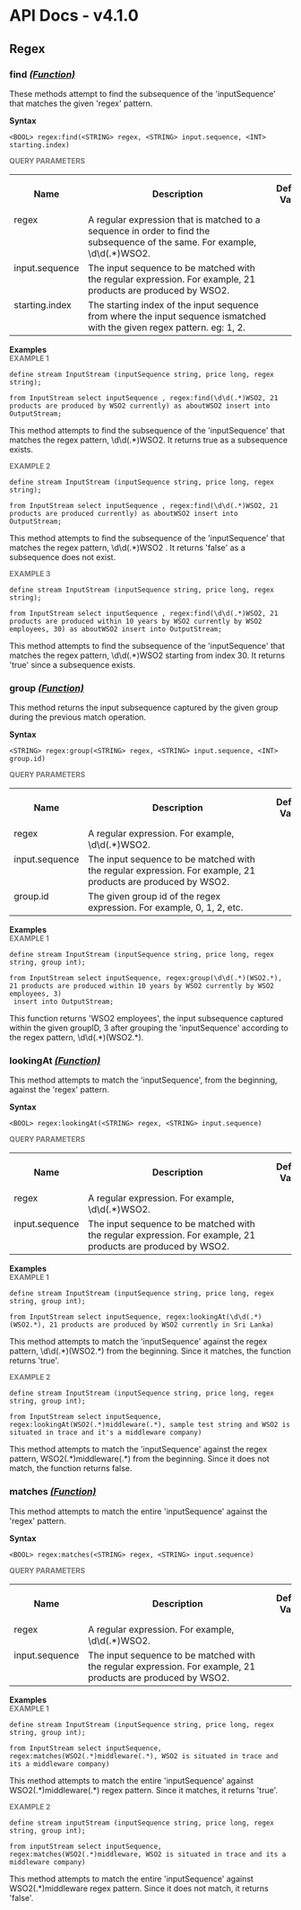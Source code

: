 # API Docs - v4.1.0

## Regex

### find *<a target="_blank" href="https://siddhi.io/en/v4.x/docs/query-guide/#function">(Function)</a>*

<p style="word-wrap: break-word">These methods attempt to find the subsequence of the 'inputSequence' that matches the given 'regex' pattern.</p>

<span id="syntax" class="md-typeset" style="display: block; font-weight: bold;">Syntax</span>
```
<BOOL> regex:find(<STRING> regex, <STRING> input.sequence, <INT> starting.index)
```

<span id="query-parameters" class="md-typeset" style="display: block; color: rgba(0, 0, 0, 0.54); font-size: 12.8px; font-weight: bold;">QUERY PARAMETERS</span>
<table>
    <tr>
        <th>Name</th>
        <th style="min-width: 20em">Description</th>
        <th>Default Value</th>
        <th>Possible Data Types</th>
        <th>Optional</th>
        <th>Dynamic</th>
    </tr>
    <tr>
        <td style="vertical-align: top">regex</td>
        <td style="vertical-align: top; word-wrap: break-word">A regular expression that is matched to a sequence in order to find the subsequence of the same. For example, \d\d(.*)WSO2.</td>
        <td style="vertical-align: top"></td>
        <td style="vertical-align: top">STRING</td>
        <td style="vertical-align: top">No</td>
        <td style="vertical-align: top">No</td>
    </tr>
    <tr>
        <td style="vertical-align: top">input.sequence</td>
        <td style="vertical-align: top; word-wrap: break-word">The input sequence to be matched with the regular expression. For example, 21 products are produced by WSO2.</td>
        <td style="vertical-align: top"></td>
        <td style="vertical-align: top">STRING</td>
        <td style="vertical-align: top">No</td>
        <td style="vertical-align: top">No</td>
    </tr>
    <tr>
        <td style="vertical-align: top">starting.index</td>
        <td style="vertical-align: top; word-wrap: break-word">The starting index of the input sequence from where the input sequence ismatched with the given regex pattern. eg: 1, 2.</td>
        <td style="vertical-align: top"></td>
        <td style="vertical-align: top">INT</td>
        <td style="vertical-align: top">No</td>
        <td style="vertical-align: top">No</td>
    </tr>
</table>

<span id="examples" class="md-typeset" style="display: block; font-weight: bold;">Examples</span>
<span id="example-1" class="md-typeset" style="display: block; color: rgba(0, 0, 0, 0.54); font-size: 12.8px; font-weight: bold;">EXAMPLE 1</span>
```
define stream InputStream (inputSequence string, price long, regex string);

from InputStream select inputSequence , regex:find(\d\d(.*)WSO2, 21 products are produced by WSO2 currently) as aboutWSO2 insert into OutputStream;

```
<p style="word-wrap: break-word">This method attempts to find the subsequence of the 'inputSequence' that matches the regex pattern, \d\d(.*)WSO2. It returns true as a subsequence exists.</p>

<span id="example-2" class="md-typeset" style="display: block; color: rgba(0, 0, 0, 0.54); font-size: 12.8px; font-weight: bold;">EXAMPLE 2</span>
```
define stream InputStream (inputSequence string, price long, regex string);

from InputStream select inputSequence , regex:find(\d\d(.*)WSO2, 21 products are produced currently) as aboutWSO2 insert into OutputStream;

```
<p style="word-wrap: break-word">This method attempts to find the subsequence of the 'inputSequence' that matches the regex  pattern, \d\d(.*)WSO2 . It returns 'false' as a subsequence does not exist.</p>

<span id="example-3" class="md-typeset" style="display: block; color: rgba(0, 0, 0, 0.54); font-size: 12.8px; font-weight: bold;">EXAMPLE 3</span>
```
define stream InputStream (inputSequence string, price long, regex string);

from InputStream select inputSequence , regex:find(\d\d(.*)WSO2, 21 products are produced within 10 years by WSO2 currently by WSO2 employees, 30) as aboutWSO2 insert into OutputStream;

```
<p style="word-wrap: break-word">This method attempts to find the subsequence of the 'inputSequence' that matches the regex pattern, \d\d(.*)WSO2 starting from index 30. It returns 'true' since a subsequence exists.</p>

### group *<a target="_blank" href="https://siddhi.io/en/v4.x/docs/query-guide/#function">(Function)</a>*

<p style="word-wrap: break-word">This method returns the input subsequence captured by the given group during the previous match operation.</p>

<span id="syntax" class="md-typeset" style="display: block; font-weight: bold;">Syntax</span>
```
<STRING> regex:group(<STRING> regex, <STRING> input.sequence, <INT> group.id)
```

<span id="query-parameters" class="md-typeset" style="display: block; color: rgba(0, 0, 0, 0.54); font-size: 12.8px; font-weight: bold;">QUERY PARAMETERS</span>
<table>
    <tr>
        <th>Name</th>
        <th style="min-width: 20em">Description</th>
        <th>Default Value</th>
        <th>Possible Data Types</th>
        <th>Optional</th>
        <th>Dynamic</th>
    </tr>
    <tr>
        <td style="vertical-align: top">regex</td>
        <td style="vertical-align: top; word-wrap: break-word">A regular expression. For example, \d\d(.*)WSO2.</td>
        <td style="vertical-align: top"></td>
        <td style="vertical-align: top">STRING</td>
        <td style="vertical-align: top">No</td>
        <td style="vertical-align: top">No</td>
    </tr>
    <tr>
        <td style="vertical-align: top">input.sequence</td>
        <td style="vertical-align: top; word-wrap: break-word">The input sequence to be matched with the regular expression. For example, 21 products are produced by WSO2.</td>
        <td style="vertical-align: top"></td>
        <td style="vertical-align: top">STRING</td>
        <td style="vertical-align: top">No</td>
        <td style="vertical-align: top">No</td>
    </tr>
    <tr>
        <td style="vertical-align: top">group.id</td>
        <td style="vertical-align: top; word-wrap: break-word">The given group id of the regex expression. For example, 0, 1, 2, etc.</td>
        <td style="vertical-align: top"></td>
        <td style="vertical-align: top">INT</td>
        <td style="vertical-align: top">No</td>
        <td style="vertical-align: top">No</td>
    </tr>
</table>

<span id="examples" class="md-typeset" style="display: block; font-weight: bold;">Examples</span>
<span id="example-1" class="md-typeset" style="display: block; color: rgba(0, 0, 0, 0.54); font-size: 12.8px; font-weight: bold;">EXAMPLE 1</span>
```
define stream InputStream (inputSequence string, price long, regex string, group int);

from InputStream select inputSequence, regex:group(\d\d(.*)(WSO2.*), 21 products are produced within 10 years by WSO2 currently by WSO2 employees, 3) 
 insert into OutputStream;
```
<p style="word-wrap: break-word">This function returns 'WSO2 employees', the input subsequence captured within the given groupID, 3 after grouping the 'inputSequence' according to the regex pattern, \d\d(.*)(WSO2.*). </p>

### lookingAt *<a target="_blank" href="https://siddhi.io/en/v4.x/docs/query-guide/#function">(Function)</a>*

<p style="word-wrap: break-word">This method attempts to match the 'inputSequence', from the beginning, against the 'regex' pattern.</p>

<span id="syntax" class="md-typeset" style="display: block; font-weight: bold;">Syntax</span>
```
<BOOL> regex:lookingAt(<STRING> regex, <STRING> input.sequence)
```

<span id="query-parameters" class="md-typeset" style="display: block; color: rgba(0, 0, 0, 0.54); font-size: 12.8px; font-weight: bold;">QUERY PARAMETERS</span>
<table>
    <tr>
        <th>Name</th>
        <th style="min-width: 20em">Description</th>
        <th>Default Value</th>
        <th>Possible Data Types</th>
        <th>Optional</th>
        <th>Dynamic</th>
    </tr>
    <tr>
        <td style="vertical-align: top">regex</td>
        <td style="vertical-align: top; word-wrap: break-word">A regular expression. For example, \d\d(.*)WSO2.</td>
        <td style="vertical-align: top"></td>
        <td style="vertical-align: top">STRING</td>
        <td style="vertical-align: top">No</td>
        <td style="vertical-align: top">No</td>
    </tr>
    <tr>
        <td style="vertical-align: top">input.sequence</td>
        <td style="vertical-align: top; word-wrap: break-word">The input sequence to be matched with the regular expression. For example, 21 products are produced by WSO2.</td>
        <td style="vertical-align: top"></td>
        <td style="vertical-align: top">STRING</td>
        <td style="vertical-align: top">No</td>
        <td style="vertical-align: top">No</td>
    </tr>
</table>

<span id="examples" class="md-typeset" style="display: block; font-weight: bold;">Examples</span>
<span id="example-1" class="md-typeset" style="display: block; color: rgba(0, 0, 0, 0.54); font-size: 12.8px; font-weight: bold;">EXAMPLE 1</span>
```
define stream InputStream (inputSequence string, price long, regex string, group int);

from InputStream select inputSequence, regex:lookingAt(\d\d(.*)(WSO2.*), 21 products are produced by WSO2 currently in Sri Lanka)
```
<p style="word-wrap: break-word">This method attempts to match the 'inputSequence' against the regex pattern, \d\d(.*)(WSO2.*) from the beginning. Since it matches, the function returns 'true'.</p>

<span id="example-2" class="md-typeset" style="display: block; color: rgba(0, 0, 0, 0.54); font-size: 12.8px; font-weight: bold;">EXAMPLE 2</span>
```
define stream InputStream (inputSequence string, price long, regex string, group int);

from InputStream select inputSequence, regex:lookingAt(WSO2(.*)middleware(.*), sample test string and WSO2 is situated in trace and it's a middleware company)
```
<p style="word-wrap: break-word">This method attempts to match the 'inputSequence' against the regex pattern, WSO2(.*)middleware(.*) from the beginning. Since it does not match, the function returns false.</p>

### matches *<a target="_blank" href="https://siddhi.io/en/v4.x/docs/query-guide/#function">(Function)</a>*

<p style="word-wrap: break-word">This method attempts to match the entire 'inputSequence' against the 'regex' pattern.</p>

<span id="syntax" class="md-typeset" style="display: block; font-weight: bold;">Syntax</span>
```
<BOOL> regex:matches(<STRING> regex, <STRING> input.sequence)
```

<span id="query-parameters" class="md-typeset" style="display: block; color: rgba(0, 0, 0, 0.54); font-size: 12.8px; font-weight: bold;">QUERY PARAMETERS</span>
<table>
    <tr>
        <th>Name</th>
        <th style="min-width: 20em">Description</th>
        <th>Default Value</th>
        <th>Possible Data Types</th>
        <th>Optional</th>
        <th>Dynamic</th>
    </tr>
    <tr>
        <td style="vertical-align: top">regex</td>
        <td style="vertical-align: top; word-wrap: break-word">A regular expression. For example, \d\d(.*)WSO2.</td>
        <td style="vertical-align: top"></td>
        <td style="vertical-align: top">STRING</td>
        <td style="vertical-align: top">No</td>
        <td style="vertical-align: top">No</td>
    </tr>
    <tr>
        <td style="vertical-align: top">input.sequence</td>
        <td style="vertical-align: top; word-wrap: break-word">The input sequence to be matched with the regular expression. For example, 21 products are produced by WSO2.</td>
        <td style="vertical-align: top"></td>
        <td style="vertical-align: top">STRING</td>
        <td style="vertical-align: top">No</td>
        <td style="vertical-align: top">No</td>
    </tr>
</table>

<span id="examples" class="md-typeset" style="display: block; font-weight: bold;">Examples</span>
<span id="example-1" class="md-typeset" style="display: block; color: rgba(0, 0, 0, 0.54); font-size: 12.8px; font-weight: bold;">EXAMPLE 1</span>
```
define stream InputStream (inputSequence string, price long, regex string, group int);

from InputStream select inputSequence, regex:matches(WSO2(.*)middleware(.*), WSO2 is situated in trace and its a middleware company)
```
<p style="word-wrap: break-word">This method attempts to match the entire 'inputSequence' against WSO2(.*)middleware(.*) regex pattern. Since it matches, it returns 'true'.</p>

<span id="example-2" class="md-typeset" style="display: block; color: rgba(0, 0, 0, 0.54); font-size: 12.8px; font-weight: bold;">EXAMPLE 2</span>
```
define stream inputStream (inputSequence string, price long, regex string, group int);

from inputStream select inputSequence, regex:matches(WSO2(.*)middleware, WSO2 is situated in trace and its a middleware company)
```
<p style="word-wrap: break-word">This method attempts to match the entire 'inputSequence' against WSO2(.*)middleware regex pattern. Since it does not match, it returns 'false'.</p>

